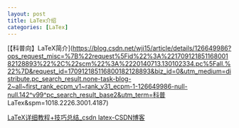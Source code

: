 ```yaml
---
layout: post
title: LaTex介绍
categories: [LaTex]
---
```




[【科普向】LaTeX简介](https://blog.csdn.net/wji15/article/details/126649986?ops_request_misc=%7B%22request%5Fid%22%3A%22170912185116800182128893%22%2C%22scm%22%3A%2220140713.130102334.pc%5Fall.%22%7D&request_id=170912185116800182128893&biz_id=0&utm_medium=distribute.pc_search_result.none-task-blog-2~all~first_rank_ecpm_v1~rank_v31_ecpm-1-126649986-null-null.142^v99^pc_search_result_base2&utm_term=科普 LaTex&spm=1018.2226.3001.4187)



[LaTeX详细教程+技巧总结_csdn latex-CSDN博客](https://blog.csdn.net/NSJim/article/details/109066847?ops_request_misc=%7B%22request%5Fid%22%3A%22170911015216800197041901%22%2C%22scm%22%3A%2220140713.130102334..%22%7D&request_id=170911015216800197041901&biz_id=0&utm_medium=distribute.pc_search_result.none-task-blog-2~all~top_positive~default-1-109066847-null-null.142^v99^pc_search_result_base2&utm_term=Latex&spm=1018.2226.3001.4187)

